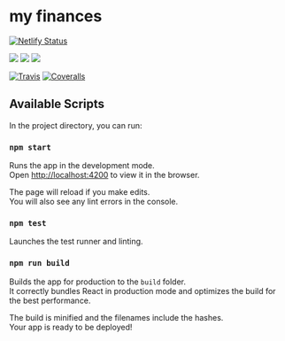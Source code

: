 # my finances

[![Netlify Status](https://api.netlify.com/api/v1/badges/e3497ff1-6439-41c5-97a0-46fd405ab4a2/deploy-status)](https://app.netlify.com/sites/my-finances/deploys)

![](https://github.com/dobernike/my_finances/workflows/JS/badge.svg) ![](https://github.com/dobernike/my_finances/workflows/CSS/badge.svg) ![](https://github.com/dobernike/my_finances/workflows/TESTS/badge.svg)

[![Travis][build-badge]][build] [![Coveralls][coveralls-badge]][coveralls]

[build-badge]: https://img.shields.io/travis/dobernike/my_finances/develop.svg
[build]: https://travis-ci.org/dobernike/my_finances
[coveralls-badge]: https://img.shields.io/coveralls/dobernike/my_finances/develop.svg
[coveralls]: https://coveralls.io/github/dobernike/my_finances

## Available Scripts

In the project directory, you can run:

### `npm start`

Runs the app in the development mode.<br /> Open [http://localhost:4200](http://localhost:4200) to view it in the browser.

The page will reload if you make edits.<br /> You will also see any lint errors in the console.

### `npm test`

Launches the test runner and linting.<br />

### `npm run build`

Builds the app for production to the `build` folder.<br /> It correctly bundles React in production mode and optimizes the build for the best performance.

The build is minified and the filenames include the hashes.<br /> Your app is ready to be deployed!
